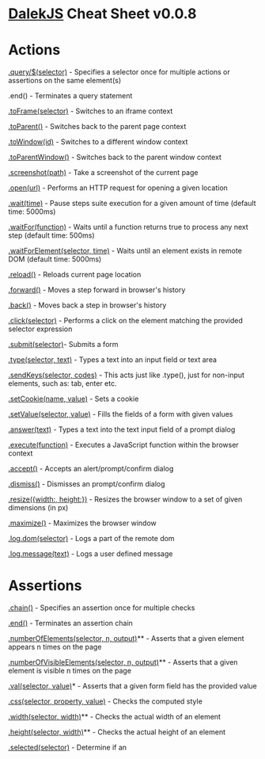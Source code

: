 # [DalekJS](http://dalekjs.com/) Cheat Sheet v0.0.8

# Actions

[.query/$(selector)](http://dalekjs.com/docs/actions.html#meth-query) - Specifies a selector once for multiple actions or assertions on the same element(s)

.end() - Terminates a query statement

[.toFrame(selector)](http://dalekjs.com/docs/actions.html#meth-toFrame) - Switches to an iframe context

[.toParent()](http://dalekjs.com/docs/actions.html#meth-toParent) - Switches back to the parent page context

[.toWindow(id)](http://dalekjs.com/docs/actions.html#meth-toWindow) - Switches to a different window context

[.toParentWindow()](http://dalekjs.com/docs/actions.html#meth-toParentWindow) - Switches back to the parent window context

[.screenshot(path)](http://dalekjs.com/docs/actions.html#meth-screenshot) - Take a screenshot of the current page

[.open(url)](http://dalekjs.com/docs/actions.html#meth-open) - Performs an HTTP request for opening a given location

[.wait(time)](http://dalekjs.com/docs/actions.html#meth-wait) - Pause steps suite execution for a given amount of time (default time: 5000ms)

[.waitFor(function)](http://dalekjs.com/docs/actions.html#meth-waitFor) - Waits until a function returns true to process any next step (default time: 500ms)

[.waitForElement(selector, time)](http://dalekjs.com/docs/actions.html#meth-waitForElement) - Waits until an element exists in remote DOM (default time: 5000ms)

[.reload()](http://dalekjs.com/docs/actions.html#meth-reload) - Reloads current page location

[.forward()](http://dalekjs.com/docs/actions.html#meth-forward) - Moves a step forward in browser's history

[.back()](http://dalekjs.com/docs/actions.html#meth-back) - Moves back a step in browser's history

[.click(selector)](http://dalekjs.com/docs/actions.html#meth-click) - Performs a click on the element matching the provided selector expression

[.submit(selector)](http://dalekjs.com/docs/actions.html#meth-submit)- Submits a form

[.type(selector, text)](http://dalekjs.com/docs/actions.html#meth-type) - Types a text into an input field or text area

[.sendKeys(selector, codes)](http://dalekjs.com/docs/actions.html#meth-sendKeys) - This acts just like .type(), just for non-input elements, such as: tab, enter etc.

[.setCookie(name, value)](http://dalekjs.com/docs/actions.html#meth-setCookie) - Sets a cookie

[.setValue(selector, value)](http://dalekjs.com/docs/actions.html#meth-setValue) - Fills the fields of a form with given values

[.answer(text)](http://dalekjs.com/docs/actions.html#meth-answer) - Types a text into the text input field of a prompt dialog

[.execute(function)](http://dalekjs.com/docs/actions.html#meth-execute) - Executes a JavaScript function within the browser context

[.accept()](http://dalekjs.com/docs/actions.html#meth-accept) - Accepts an alert/prompt/confirm dialog

[.dismiss()](http://dalekjs.com/docs/actions.html#meth-dismiss) - Dismisses an prompt/confirm dialog

[.resize({width:, height:})](http://dalekjs.com/docs/actions.html#meth-resize) - Resizes the browser window to a set of given dimensions (in px)

[.maximize()](http://dalekjs.com/docs/actions.html#meth-maximize) - Maximizes the browser window

[.log.dom(selector)](http://dalekjs.com/docs/actions.html#meth-log.dom) - Logs a part of the remote dom

[.log.message(text)](http://dalekjs.com/docs/actions.html#meth-log.message) - Logs a user defined message

# Assertions

[.chain()](http://dalekjs.com/docs/assertions.html#meth-chain) - Specifies an assertion once for multiple checks

[.end()](http://dalekjs.com/docs/assertions.html#meth-end) - Terminates an assertion chain

[.numberOfElements(selector, n, output)](http://dalekjs.com/docs/assertions.html#meth-numberOfElements)\*\* - Asserts that a given element appears n times on the page

[.numberOfVisibleElements(selector, n, output)](http://dalekjs.com/docs/assertions.html#meth-numberOfVisibleElements)\*\* - Asserts that a given element is visible n times on the page

[.val(selector, value)](http://dalekjs.com/docs/assertions.html#meth-val)\* - Asserts that a given form field has the provided value

[.css(selector, property, value)](http://dalekjs.com/docs/assertions.html#meth-css) - Checks the computed style

[.width(selector, width)](http://dalekjs.com/docs/assertions.html#meth-width)\*\* - Checks the actual width of an element

[.height(selector, width)](http://dalekjs.com/docs/assertions.html#meth-height)\*\* - Checks the actual height of an element

[.selected(selector)](http://dalekjs.com/docs/assertions.html#meth-selected) - Determine if an 